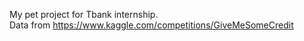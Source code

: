 My pet project for Tbank internship.  
Data from https://www.kaggle.com/competitions/GiveMeSomeCredit
